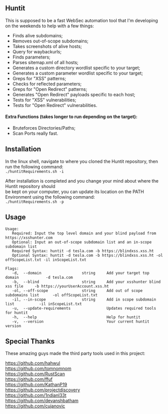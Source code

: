 ## Huntit

This is supposed to be a fast WebSec automation tool that I'm developing on the weekends to help with a few things:

- Finds alive subdomains;
- Removes out-of-scope subdomains;
- Takes screenshots of alive hosts;
- Query for waybackurls;
- Finds parameters;
- Parses sitemap.xml of all hosts;
- Generates a custom directory wordlist specific to your target;
- Generates a custom parameter wordlist specific to your target;
- Greps for "XSS" patterns;
- Checks for reflected parameters;
- Greps for "Open Redirect" patterns;
- Generates "Open Redirect" payloads specific to each host;
- Tests for "XSS" vulnerabilities;
- Tests for "Open Redirect" vulnerabilities.

#### Extra Functions (takes longer to run depending on the target):

- Bruteforces Directories/Paths;
- Scan Ports really fast.

## Installation

In the linux shell, navigate to where you cloned the Huntit repository, then run the following command: <br>
```./huntitRequirements.sh -i```

After installation is completed and you change your mind about where the Huntit repository should <br> be kept on your computer, you can update its location on the PATH Environment using the following command: <br>
```./huntitRequirements.sh -p```


## Usage

```
Usage:
   Required: Input the top level domain and your blind payload from https://xsshunter.com
   Optional: Input an out-of-scope subdomain list and an in-scope subdomain list
   Required Syntax: huntit -d tesla.com -b https://blindxss.xss.ht
   Optional Syntax: huntit -d tesla.com -b https://blindxss.xss.ht -ol offScopeList.txt -il inScopeList.txt

Flags:
   -d,  --domain                  string     Add your target top domain            -d tesla.com
   -b,  --blind                   string     Add your xsshunter blind xss file     -b https://yourUserAccount.xss.ht
   -ol, --off-scope               string     Add out of scope subdomains list      -ol offScopeList.txt
   -il, --in-scope                string     Add in scope subdomain list           -il inScopeList.txt
   -u,  --update-requirements                Updates required tools for huntit
   -h,  --help                               Help for huntit
   -v,  --version                            Your current huntit version
```

## Special Thanks

These amazing guys made the third party tools used in this project:

https://github.com/hahwul <br>
https://github.com/tomnomnom <br>
https://github.com/RustScan <br>
https://github.com/ffuf <br>
https://github.com/KathanP19 <br>
https://github.com/projectdiscovery <br>
https://github.com/1ndianl33t <br>
https://github.com/devanshbatham <br>
https://github.com/cujanovic <br>